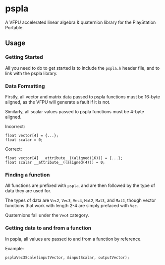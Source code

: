 # pspla
A VFPU accelerated linear algebra &amp; quaternion library for the PlayStation Portable.

## Usage
### Getting Started
All you need to do to get started is to include the `pspla.h` header file, and to link with the pspla library.

### Data Formatting
Firstly, all vector and matrix data passed to pspla functions must be 16-byte aligned, as the VFPU will generate a fault if it is not.

Similarly, all scalar values passed to pspla functions must be 4-byte aligned.

Incorrect:
```
float vector[4] = {...};
float scalar = 0;
```
Correct:
```
float vector[4] __attribute__((aligned(16))) = {...};
float scalar __attribute__((aligned(4))) = 0;
```
### Finding a function
All functions are prefixed with `pspla`, and are then followed by the type of data they are used for.

The types of data are `Vec2`, `Vec3`, `Vec4`, `Mat2`, `Mat3`, and `Mat4`, though vector functions that work with length 2-4 are simply prefaced with `Vec`.

Quaternions fall under the `Vec4` category.

### Getting data to and from a function
In pspla, all values are passed to and from a function by reference.

Example:
```
psplaVec3Scale(inputVector, &inputScalar, outputVector);
```
